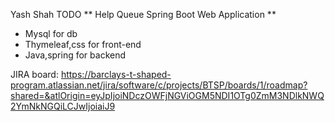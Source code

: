 Yash Shah
TODO
** Help Queue Spring Boot Web Application **

* Mysql for db
* Thymeleaf,css for front-end
* Java,spring for backend

JIRA board: https://barclays-t-shaped-program.atlassian.net/jira/software/c/projects/BTSP/boards/1/roadmap?shared=&atlOrigin=eyJpIjoiNDczOWFjNGViOGM5NDI1OTg0ZmM3NDlkNWQ2YmNkNGQiLCJwIjoiaiJ9
